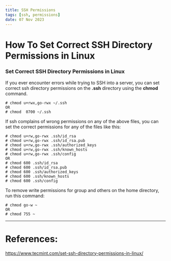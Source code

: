 ```yaml
---
title: SSH Permissions
tags: [ssh, permissions]
date: 07 Nov 2023
---
```


# How To Set Correct SSH Directory Permissions in Linux

### Set Correct SSH Directory Permissions in Linux

If you ever encounter errors while trying to SSH into a server, you can set correct ssh directory permissions on the **.ssh** directory using the **chmod** command.

```
# chmod u+rwx,go-rwx ~/.ssh
OR
# chmod  0700 ~/.ssh

```

If ssh complains of wrong permissions on any of the above files, you can set the correct permissions for any of the files like this:

```
# chmod u+rw,go-rwx .ssh/id_rsa
# chmod u+rw,go-rwx .ssh/id_rsa.pub
# chmod u+rw,go-rwx .ssh/authorized_keys
# chmod u+rw,go-rwx .ssh/known_hosts
# chmod u+rw,go-rwx .ssh/config
OR
# chmod 600 .ssh/id_rsa
# chmod 600 .ssh/id_rsa.pub
# chmod 600 .ssh/authorized_keys
# chmod 600 .ssh/known_hosts
# chmod 600 .ssh/config

```

To remove write permissions for group and others on the home directory, run this command:

```
# chmod go-w ~
OR
# chmod 755 ~

```

---

# References:
https://www.tecmint.com/set-ssh-directory-permissions-in-linux/
